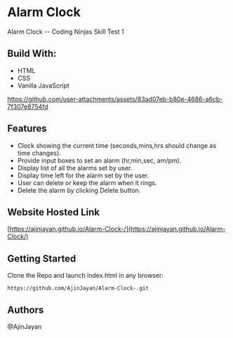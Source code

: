 # Alarm Clock
Alarm Clock -- Coding Ninjas Skill Test 1

## Build With:
* HTML
* CSS
* Vanilla JavaScript


https://github.com/user-attachments/assets/83ad07eb-b80e-4686-a6cb-7f307e8754fd

## Features
* Clock showing the current time (seconds,mins,hrs should change as time changes).
* Provide input boxes to set an alarm (hr,min,sec, am/pm).
* Display list of all the alarms set by user.
* Display time left for the alarm set by the user.
* User can delete or keep the alarm when it rings.
* Delete the alarm by clicking Delete button.

## Website Hosted Link

[https://ajinjayan.github.io/Alarm-Clock-/](https://ajinjayan.github.io/Alarm-Clock/)

## Getting Started 

Clone the Repo and launch index.html in any browser: 
```
https://github.com/AjinJayan/Alarm-Clock-.git
```
## Authors
@AjinJayan

